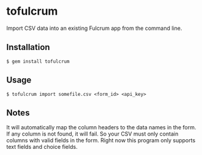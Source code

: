 # tofulcrum

Import CSV data into an existing Fulcrum app from the command line.

## Installation

    $ gem install tofulcrum

## Usage

    $ tofulcrum import somefile.csv <form_id> <api_key>

## Notes

It will automatically map the column headers to the data names in the form. If any column is not found, it will fail. So your CSV
must only contain columns with valid fields in the form. Right now this program only supports text fields and choice fields.
